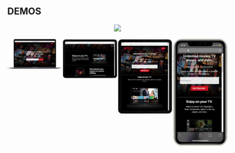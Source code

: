 

## DEMOS


<p align="center"><a href="https://tailwindcss-netflix.herokuapp.com/" target="_blank"><img src="./previews/demo.gif" width="400"></a></p>
<div style="display:flex"> 
  <a href="https://tailwindcss-netflix.herokuapp.com/" target="_blank"><img src="./previews/pc.png" width="400"></a>
  <a href="https://tailwindcss-netflix.herokuapp.com/" target="_blank"><img src="./previews/tab1.png" width="400"></a>
  <a href="https://tailwindcss-netflix.herokuapp.com/" target="_blank"><img src="./previews/tab2.png" width="400"></a>
  <a href="https://tailwindcss-netflix.herokuapp.com/" target="_blank"><img src="./previews/phone.png" width="400"></a>
</div>
